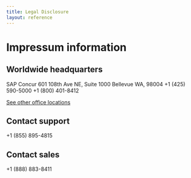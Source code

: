 ```yaml
---
title: Legal Disclosure
layout: reference
---
```


# Impressum information

## Worldwide headquarters

SAP Concur
601 108th Ave NE, Suite 1000
Bellevue WA, 98004
+1 (425) 590-5000
+1 (800) 401-8412

[See other office locations](https://www.concur.com/en-us/contact/offices)

## Contact support

+1 (855) 895-4815

## Contact sales

+1 (888) 883-8411

